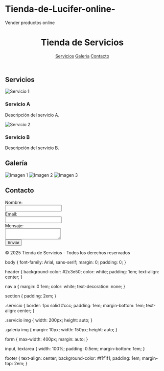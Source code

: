 # Tienda-de-Lucifer-online-
Vender productos online 
<!DOCTYPE html>
<html lang="es">
<head>
  <meta charset="UTF-8">
  <meta name="viewport" content="width=device-width, initial-scale=1.0">
  <title>Tienda de Servicios</title>
  <link rel="stylesheet" href="style.css">
</head>
<body>
  <header>
    <h1>Tienda de Servicios</h1>
    <nav>
      <a href="#servicios">Servicios</a>
      <a href="#galeria">Galería</a>
      <a href="#contacto">Contacto</a>
    </nav>
  </header>

  <section id="servicios">
    <h2>Servicios</h2>
    <div class="servicio">
      <img src="https://via.placeholder.com/200" alt="Servicio 1">
      <h3>Servicio A</h3>
      <p>Descripción del servicio A.</p>
    </div>
    <div class="servicio">
      <img src="https://via.placeholder.com/200" alt="Servicio 2">
      <h3>Servicio B</h3>
      <p>Descripción del servicio B.</p>
    </div>
  </section>

  <section id="galeria">
    <h2>Galería</h2>
    <div class="galeria">
      <img src="https://via.placeholder.com/150" alt="Imagen 1">
      <img src="https://via.placeholder.com/150" alt="Imagen 2">
      <img src="https://via.placeholder.com/150" alt="Imagen 3">
    </div>
  </section>

  <section id="contacto">
    <h2>Contacto</h2>
    <form>
      <label>Nombre:<br><input type="text" name="nombre"></label><br>
      <label>Email:<br><input type="email" name="email"></label><br>
      <label>Mensaje:<br><textarea name="mensaje"></textarea></label><br>
      <button type="submit">Enviar</button>
    </form>
  </section>

  <footer>
    <p>© 2025 Tienda de Servicios - Todos los derechos reservados</p>
  </footer>
</body>
</html>
body {
  font-family: Arial, sans-serif;
  margin: 0;
  padding: 0;
}

header {
  background-color: #2c3e50;
  color: white;
  padding: 1em;
  text-align: center;
}

nav a {
  margin: 0 1em;
  color: white;
  text-decoration: none;
}

section {
  padding: 2em;
}

.servicio {
  border: 1px solid #ccc;
  padding: 1em;
  margin-bottom: 1em;
  text-align: center;
}

.servicio img {
  width: 200px;
  height: auto;
}

.galeria img {
  margin: 10px;
  width: 150px;
  height: auto;
}

form {
  max-width: 400px;
  margin: auto;
}

input, textarea {
  width: 100%;
  padding: 0.5em;
  margin-bottom: 1em;
}

footer {
  text-align: center;
  background-color: #f1f1f1;
  padding: 1em;
  margin-top: 2em;
}
